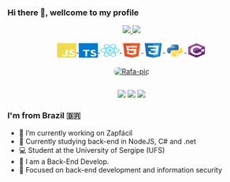 ### Hi there 👋, wellcome to my profile

<!--
**Bren0Andrad3/Bren0Andrad3** is a ✨ _special_ ✨ repository because its `README.md` (this file) appears on your GitHub profile.

Here are some ideas to get you started:

- 🔭 I’m currently working on Zapfácil
- 🌱 I’m currently learning node.js, c#
- 🤓 I’m currently studing computer science 
-->
<div align="center">
  <a href="https://github.com/Bren0Andrad3">
  <img height="180em" src="https://github-readme-stats.vercel.app/api?username=Bren0Andrad3&show_icons=true&theme=dracula&include_all_commits=true&count_private=true"/>
  <img height="180em" src="https://github-readme-stats.vercel.app/api/top-langs/?username=Bren0Andrad3&layout=compact&langs_count=7&theme=dracula"/>
</div>
  <div align='center' style="display: inline_block"><br>
  <img align="center" alt="Rafa-Js" height="30" width="40" src="https://raw.githubusercontent.com/devicons/devicon/master/icons/javascript/javascript-plain.svg">
  <img align="center" alt="Rafa-Ts" height="30" width="40" src="https://raw.githubusercontent.com/devicons/devicon/master/icons/typescript/typescript-plain.svg">
  <img align="center" alt="Rafa-React" height="30" width="40" src="https://raw.githubusercontent.com/devicons/devicon/master/icons/react/react-original.svg">
  <img align="center" alt="Rafa-HTML" height="30" width="40" src="https://raw.githubusercontent.com/devicons/devicon/master/icons/html5/html5-original.svg">
  <img align="center" alt="Rafa-CSS" height="30" width="40" src="https://raw.githubusercontent.com/devicons/devicon/master/icons/css3/css3-original.svg">
  <img align="center" alt="Rafa-Python" height="30" width="40" src="https://raw.githubusercontent.com/devicons/devicon/master/icons/python/python-original.svg">
  <img align="center" alt="Rafa-Csharp" height="30" width="40" src="https://raw.githubusercontent.com/devicons/devicon/master/icons/csharp/csharp-original.svg">
 
</div>
  <br>
 <div align="center"> 
   <img align="center" alt="Rafa-pic" height="150" style="border-radius:50px;" src="https://i.gifer.com/origin/cb/cbad8974b5928d9e4878525b25d64c2d_w200.gif">
  </div>
<div align='center'>
  
  
</div>
  
   ##
  
  <div align='center'>
    <a href="https://www.linkedin.com/in/breno-andrade-6b7b95196" target="_blank"><img src="https://img.shields.io/badge/-LinkedIn-%230077B5?style=for-the-badge&logo=linkedin&logoColor=white" target="_blank"></a> 
    <a href="mailto:Breno.75887@hotmail.com" target="_blank"><img src="https://img.shields.io/badge/Microsoft_Outlook-0078D4?style=for-the-badge&logo=microsoft-outlook&logoColor=white" target="_blank"></a>
    <a href="https://instagram.com/brenao_e" target="_blank"><img src="https://img.shields.io/badge/-Instagram-%23E4405F?style=for-the-badge&logo=instagram&logoColor=white" target="_blank"></a>
    </div>
   
  ### I'm from Brazil 🇧🇷
  
- 🔭 I’m currently working on Zapfácil
- 🚀 Currently studying back-end in NodeJS, C# and .net
- 💻 Student at the University of Sergipe (UFS)
- 🧠 I am a Back-End Develop. 
- 🎯 Focused on back-end development and information security

<br><br>
   
